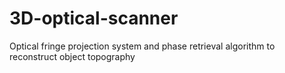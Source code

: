 # 3D-optical-scanner
Optical fringe projection system and phase retrieval algorithm to reconstruct object topography
